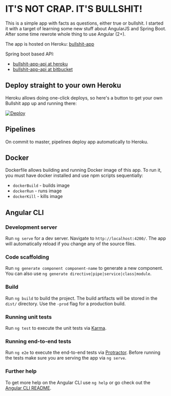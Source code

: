 # IT'S NOT CRAP. IT'S BULLSHIT! #

This is a simple app with facts as questions, either true or bullshit. 
I started it with a target of learning some new stuff about AngularJS and Spring Boot.
After some time rewrote whole thing to use Angular (2+).

The app is hosted on Heroku: [bullshit-app](https://bullshit-app.herokuapp.com/)

Spring boot based API: 

* [bullshit-app-api at heroku](https://bullshit-app-api.herokuapp.com/)
* [bullshit-app-api at bitbucket](https://bitbucket.org/teraxas/bullshit-app/)

## Deploy straight to your own Heroku

Heroku allows doing one-click deploys, so here's a button to get your own Bullshit app up and running there:

[![Deploy](https://www.herokucdn.com/deploy/button.svg)](https://heroku.com/deploy)
 
## Pipelines

On commit to master, pipelines deploy app automatically to Heroku.

## Docker

Dockerfile allows building and running Docker image of this app.
To run it, you must have docker installed and use npm scripts sequentially:

* ```dockerBuild``` - builds image
* ```dockerRun``` - runs image
* ```dockerKill``` - kills image

## Angular CLI

### Development server

Run `ng serve` for a dev server. Navigate to `http://localhost:4200/`. The app will automatically reload if you change any of the source files.

### Code scaffolding

Run `ng generate component component-name` to generate a new component. You can also use `ng generate directive|pipe|service|class|module`.

### Build

Run `ng build` to build the project. The build artifacts will be stored in the `dist/` directory. Use the `-prod` flag for a production build.

### Running unit tests

Run `ng test` to execute the unit tests via [Karma](https://karma-runner.github.io).

### Running end-to-end tests

Run `ng e2e` to execute the end-to-end tests via [Protractor](http://www.protractortest.org/).
Before running the tests make sure you are serving the app via `ng serve`.

### Further help

To get more help on the Angular CLI use `ng help` or go check out the [Angular CLI README](https://github.com/angular/angular-cli/blob/master/README.md).
